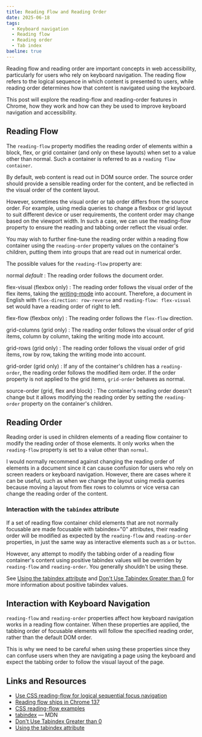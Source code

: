 ```yaml
---
title: Reading Flow and Reading Order
date: 2025-06-18
tags:
  - Keyboard navigation
  - Reading flow
  - Reading order
  - Tab index
baeline: true
---
```


Reading flow and reading order are important concepts in web accessibility, particularly for users who rely on keyboard navigation. The reading flow refers to the logical sequence in which content is presented to users, while reading order determines how that content is navigated using the keyboard.

This post will explore the reading-flow and reading-order features in Chrome, how they work and how can they be used to improve keyboard navigation and accessibility.

## Reading Flow

<baseline-status featureid="reading-flow"></baseline-status>

The `reading-flow` property modifies the reading order of elements within a block, flex, or grid container (and only on these layouts) when set to a value other than normal. Such a container is referred to as a `reading flow container`.

By default, web content is read out in DOM source order. The source order should provide a sensible reading order for the content, and be reflected in the visual order of the content layout.

However, sometimes the visual order or tab order differs from the source order. For example, using media queries to change a flexbox or grid layout to suit different device or user requirements, the content order may change based on the viewport width.  In such a case, we can use the reading-flow property to ensure the reading and tabbing order reflect the visual order.

You may wish to further fine-tune the reading order within a reading flow container using the `reading-order` property values on the container's children, putting them into groups that are read out in numerical order.

The possible values for the `reading-flow` property are:

normal *default*
: The reading order follows the document order.

flex-visual (flexbox only)
: The reading order follows the visual order of the flex items, taking the [writing-mode](https://developer.mozilla.org/en-US/docs/Web/CSS/writing-mode) into account. Therefore, a document in English with `flex-direction: row-reverse` and `reading-flow: flex-visual` set would have a reading order of right to left.

flex-flow (flexbox only)
: The reading order follows the `flex-flow` direction.

grid-columns (grid only)
: The reading order follows the visual order of grid items, column by column, taking the writing mode into account.

grid-rows (grid only)
: The reading order follows the visual order of grid items, row by row, taking the writing mode into account.

grid-order (grid only)
: If any of the container's children has a `reading-order`, the reading order follows the modified item order. If the order property is not applied to the grid items, `grid-order` behaves as normal.

source-order (grid, flex and block)
: The container's reading order doesn't change but it allows modifying the reading order by setting the `reading-order` property on the container's children.

## Reading Order

Reading order is used in children elements of a reading flow container to modify the reading order of those elements. It only works when the `reading-flow` property is set to a value other than `normal`.

I would normally recommend against changing the reading order of elements in a document since it can cause confusion for users who rely on screen readers or keyboard navigation. However, there are cases where it can be useful, such as when we change the layout using media queries because moving a layout from flex rows to columns or vice versa can change the reading order of the content.

### Interaction with the `tabindex` attribute

If a set of reading flow container child elements that are not normally focusable are made focusable with tabindex="0" attributes, their reading order will be modified as expected by the `reading-flow` and `reading-order` properties, in just the same way as interactive elements such as `a` or `button`.

However, any attempt to modify the tabbing order of a reading flow container's content using positive tabindex values will be overriden by `reading-flow` and `reading-order`. You generally shouldn't be using these.

See [Using the tabindex attribute](https://www.tpgi.com/using-the-tabindex-attribute/) and [Don't Use Tabindex Greater than 0](https://adrianroselli.com/2014/11/dont-use-tabindex-greater-than-0.html) for more information about positive tabindex values.

## Interaction with Keyboard Navigation

`reading-flow` and `reading-order` properties affect how keyboard navigation works in a reading flow container. When these properties are applied, the tabbing order of focusable elements will follow the specified reading order, rather than the default DOM order.

This is why we need to be careful when using these properties since they can confuse users when they are navigating a page using the keyboard and expect the tabbing order to follow the visual layout of the page.

## Links and Resources

* [Use CSS reading-flow for logical sequential focus navigation](https://developer.chrome.com/blog/reading-flow/)
* [Reading flow ships in Chrome 137](https://rachelandrew.co.uk/archives/2025/05/02/reading-flow-ships-in-chrome-137/)
* [CSS reading-flow examples](https://chrome.dev/reading-flow-examples/index.html)
* [tabindex](https://developer.mozilla.org/en-US/docs/Web/HTML/Reference/Global_attributes/tabindex) &mdash; MDN
* [Don't Use Tabindex Greater than 0](https://adrianroselli.com/2014/11/dont-use-tabindex-greater-than-0.html)
* [Using the tabindex attribute](https://www.tpgi.com/using-the-tabindex-attribute/)
